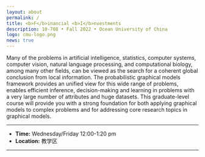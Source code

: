 ```yaml
---
layout: about
permalink: /
title: <b>F</b>inancial <b>I</b>nvestments
description: 10-708 • Fall 2022 • Ocean University of China
logo: cmu-logo.png
news: true
---
```


Many of the problems in artificial intelligence, statistics, computer systems, computer vision, natural language processing, and computational biology, among many other fields, can be viewed as the search for a coherent global conclusion from local information.
The probabilistic graphical models framework provides an unified view for this wide range of problems, enables efficient inference, decision-making and learning in problems with a very large number of attributes and huge datasets.
This graduate-level course will provide you with a strong foundation for both applying graphical models to complex problems and for addressing core research topics in graphical models.

***

- **Time:** Wednesday/Friday 12:00-1:20 pm
- **Location:** 教学区

***
